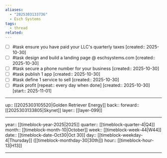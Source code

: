 ```yaml
---
aliases:
  - "2025303133736"
  - Esch Systems
tags:
  - thread
related:
---
```


- [ ] #task ensure you have paid your LLC's quarterly taxes  [created:: 2025-10-30]
- [ ] #task design and build a landing page @ eschsystems.com  [created:: 2025-10-30]
- [ ] #task secure a phone number for your business  [created:: 2025-10-30]
- [ ] #task publish 1 app  [created:: 2025-10-30]
- [ ] #task define 1 service to sell  [created:: 2025-10-30]
- [ ] #task profit  [repeat:: every day when done]  [created:: 2025-10-30]  [start:: 2025-11-01]

***

up:: [[2025303105520|Golden Retriever Energy]]
back:: 
forward:: [[2025303133805|Skynet]]
layer:: [[layer-099]]

***

year:: [[timeblock-year-2025|2025]]
quarter:: [[timeblock-quarter-4|Q4]]
month:: [[timeblock-month-10|October]]
week:: [[timeblock-week-44|W44]]
date:: [[timeblock-date-Oct30|Oct 30]]
day:: [[timeblock-weekday-4|Thursday]] ([[timeblock-monthday-30|30th]])
hour:: [[timeblock-hour-13|H13]]

***
